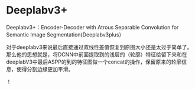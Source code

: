 Deeplabv3+
===============
Deeplabv3+：Encoder-Decoder with Atrous Separable Convolution for Semantic Image Segmentation(Deeplabv3plus）

对于deeplabv3来说最后直接通过双线性差值恢复到原图大小还是太过于简单了。
那么他的思想就是，将DCNN中前面提取到的浅层的（轮廓）特征给留下来和在deeplabV3中最后ASPP的到的特征图做一个concat的操作，保留原来的轮廓信息，使得分割边缘更加平滑。

！[](./images/deeplabv3+.png)